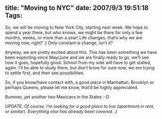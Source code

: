 title: "Moving to NYC"
date: 2007/9/3 19:51:18
Tags: 
---
<p>So, we will be moving to New York City, starting next week. We hope to spend a year there, but who knows, we might be there for only a few months, weeks, or more than a year! Life changes, that&#8217;s why we are moving now, right? :) Only constant is change, isn&#8217;t it?</p>

<p>Anyway, we are pretty excited about this. This has been something we have been expecting since May/June and we are finally ready to go, we&#8217;ll see how it goes, hopefully good. School from my side will have to get stalled, again. I&#8217;ll be able to study there, but don&#8217;t know for sure now, we are trying to settle first, and then see possibilities.</p>

<p>So, if you know/have contact with, a good place in Manhattan, Brooklyn or perhaps Queens, please let me know, that&#8217;d be highly appreciated.</p>

<p>Bummer, yet another two Mexicans in the States :-D</p>

<p><em>UPDATE: Of course, I&#8217;m looking for a good place to live (apartment in rent, or similar). Everything else has already been covered. :) </em></p>
